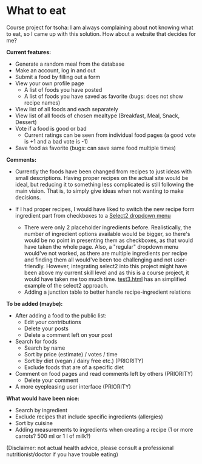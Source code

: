 # What to eat

Course project for tsoha: I am always complaining about not knowing what to eat, so I came up with this solution.
How about a website that decides for me?

**Current features:**
* Generate a random meal from the database
* Make an account, log in and out
* Submit a food by filling out a form
* View your own profile page
  * A list of foods you have posted
  * A list of foods you have saved as favorite (bugs: does not show recipe names)
* View list of all foods and each separately
* View list of all foods of chosen mealtype (Breakfast, Meal, Snack, Dessert)
* Vote if a food is good or bad
  * Current ratings can be seen from individual food pages (a good vote is +1 and a bad vote is -1)
* Save food as favorite (bugs: can save same food multiple times)

**Comments:**
* Currently the foods have been changed from recipes to just ideas with small descriptions. Having proper recipes on the actual site would be ideal, but reducing it to something less complicated is still following the main vision. That is, to simply give ideas when not wanting to make decisions.

* If I had proper recipes, I would have liked to switch the new recipe form ingredient part from checkboxes to a [Select2 dropdown menu](https://select2.org/getting-started/basic-usage)
  * There were only 2 placeholder ingredients before. Realistically, the number of ingredient options available would be bigger, so there's would be no point in presenting them as checkboxes, as that would have taken the whole page. Also, a "regular" dropdown menu would've not worked, as there are multiple ingredients per recipe and finding them all would've been too challenging and not user-friendly. However, integrating select2 into this project might have been above my current skill level and as this is a course project, it would have taken me too much time.
  [test3.html](templates/test3.html) has an simplified example of the select2 approach.
  * Adding a junction table to better handle recipe-ingredient relations


**To be added (maybe):**
* After adding a food to the public list:
  * Edit your contributions
  * Delete your posts
  * Delete a comment left on your post
* Search for foods
  * Search by name
  * Sort by price (estimate) / votes / time
  * Sort by diet (vegan / dairy free etc.) (PRIORITY)
  * Exclude foods that are of a specific diet
* Comment on food pages and read comments left by others (PRIORITY)
  * Delete your comment
* A more eyepleasing user interface (PRIORITY)

**What would have been nice:**
* Search by ingredient
* Exclude recipes that include specific ingredients (allergies)
* Sort by cuisine
* Adding measurements to ingredients when creating a recipe (1 or more carrots? 500 ml or 1 l of milk?)

(Disclaimer: not actual health advice, please consult a professional nutritionist/doctor if you have trouble eating)

